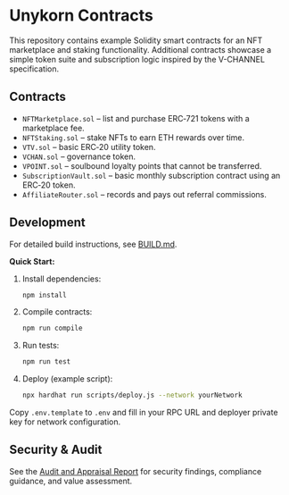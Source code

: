 # Unykorn Contracts

This repository contains example Solidity smart contracts for an NFT marketplace and staking functionality. Additional contracts showcase a simple token suite and subscription logic inspired by the V-CHANNEL specification.

## Contracts

- `NFTMarketplace.sol` – list and purchase ERC‑721 tokens with a marketplace fee.
- `NFTStaking.sol` – stake NFTs to earn ETH rewards over time.
- `VTV.sol` – basic ERC‑20 utility token.
- `VCHAN.sol` – governance token.
- `VPOINT.sol` – soulbound loyalty points that cannot be transferred.
- `SubscriptionVault.sol` – basic monthly subscription contract using an ERC‑20 token.
- `AffiliateRouter.sol` – records and pays out referral commissions.

## Development

For detailed build instructions, see [BUILD.md](BUILD.md).

**Quick Start:**
1. Install dependencies:
   ```bash
   npm install
   ```
2. Compile contracts:
   ```bash
   npm run compile
   ```
3. Run tests:
   ```bash
   npm run test
   ```
4. Deploy (example script):
   ```bash
   npx hardhat run scripts/deploy.js --network yourNetwork
   ```

Copy `.env.template` to `.env` and fill in your RPC URL and deployer private key for network configuration.

## Security & Audit

See the [Audit and Appraisal Report](docs/AUDIT_AND_APPRAISAL.md) for security findings, compliance guidance, and value assessment.
